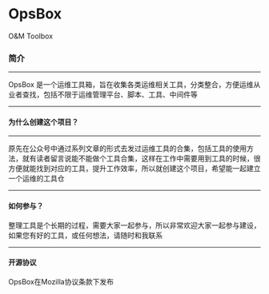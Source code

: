 # OpsBox
O&amp;M Toolbox
### 简介

---

OpsBox 是一个运维工具箱，旨在收集各类运维相关工具，分类整合，方便运维从业者查找，包括不限于运维管理平台、脚本、工具、中间件等

----

#### 为什么创建这个项目？
---
原先在公众号中通过系列文章的形式去发过运维工具的合集，包括工具的使用方法，就有读者留言说能不能做个工具合集，这样在工作中需要用到工具的时候，很方便就能找到对应的工具，提升工作效率，所以就创建这个项目，希望能一起建立一个运维的工具仓

---
#### 如何参与？
整理工具是个长期的过程，需要大家一起参与，所以非常欢迎大家一起参与建设，如果您有好的工具，或任何想法，请随时和我联系

---
#### 开源协议
OpsBox在Mozilla协议条款下发布

